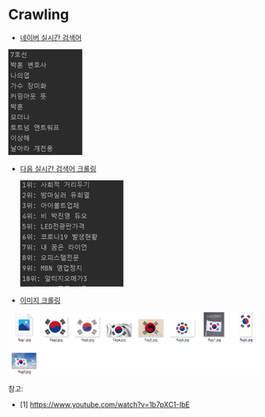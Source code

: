 

# Crawling

- [네이버  실시간 검색어]('https://github.com/musicjae/Crawling/blob/main/naver_ranking_crawling.py')

![naver_ranking_img](readme_img/naver_ranking_img.PNG)

- [다음 실시간 검색어 크롤링]('https://github.com/musicjae/Crawling/blob/main/daum_ranking_crawling.py')  

  ![daum_ranking](readme_img/daum_ranking.PNG)

- [이미지 크롤링]('https://github.com/musicjae/Crawling/blob/main/img_crawling.py')  

  

![flag](readme_img/flag.PNG)

참고:  

- [1] https://www.youtube.com/watch?v=1b7pXC1-IbE  

  
